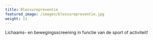 ```yaml
---
title: Blessurepreventie
featured_image: /images/blessurepreventie.jpg
weight: 11
---
```

Lichaams- en bewegingsscreening in functie van de sport of activiteit!
